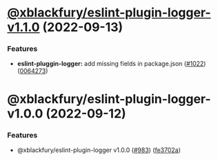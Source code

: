 # [@xblackfury/eslint-plugin-logger-v1.1.0](https://github.com/xnephilim/lib/compare/@xblackfury/eslint-plugin-logger-v1.0.0...@xblackfury/eslint-plugin-logger-v1.1.0) (2022-09-13)


### Features

* **eslint-pluggin-logger:** add missing fields in package.json ([#1022](https://github.com/xnephilim/lib/issues/1022)) ([0064273](https://github.com/xnephilim/lib/commit/00642739d6762fb4e5740c932301ccd37794f8ea))

# @xblackfury/eslint-plugin-logger-v1.0.0 (2022-09-12)


### Features

* @xblackfury/eslint-plugin-logger v1.0.0 ([#983](https://github.com/xnephilim/lib/issues/983)) ([fe3702a](https://github.com/xnephilim/lib/commit/fe3702a0cb96bc0a6de61042380247128b8a194a))
